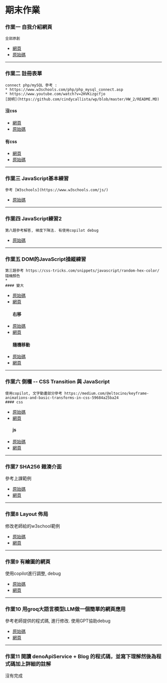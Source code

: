 # 期末作業

### 作業一 自我介紹網頁
    全部原創
   * [網頁](https://cindycallista.github.io/wp/HW_1/index.html)
   * [原始碼](https://github.com/cindycallista/wp/tree/master/HW_1)
---
### 作業二 註冊表單
    connect php/mySQL 參考 : 
    * https://www.w3schools.com/php/php_mysql_connect.asp 
    * https://www.youtube.com/watch?v=2HVKizgcfjo
    [說明](https://github.com/cindycallista/wp/blob/master/HW_2/README.MD)
#### 沒css
  * [網頁](https://cindycallista.github.io/wp/HW_2/nocss.html)
  * [原始碼](https://github.com/cindycallista/wp/blob/master/HW_2/nocss.html)
#### 有css
  * [網頁](https://cindycallista.github.io/wp/HW_2/index.html)
  * [原始碼]( https://github.com/cindycallista/wp/blob/master/HW_2/index.html)
---
### 作業三 JavaScript基本練習
    參考 [W3schools](https://www.w3schools.com/js/)
  * [原始碼](https://github.com/cindycallista/wp/tree/master/HW_3)
---
### 作業四 JavaScript練習2
    第八題參考解答, 梯度下降法. 有使用copilot debug
  * [原始碼](https://github.com/cindycallista/wp/tree/master/HW_4)
---
### 作業五 DOM的JavaScript操縱練習
    第三題參考 https://css-tricks.com/snippets/javascript/random-hex-color/ 隨機顏色
    *
    #### 變大
 * [原始碼](https://github.com/cindycallista/wp/blob/master/HW_5/1.html)
 * [網頁](https://cindycallista.github.io/wp/HW_5/1.html)
    #### 右移
 * [原始碼](https://github.com/cindycallista/wp/blob/master/HW_5/2.html)
 * [網頁](https://cindycallista.github.io/wp/HW_5/2.html)
    #### 隨機移動
 * [原始碼](https://github.com/cindycallista/wp/blob/master/HW_5/3.html)
 * [網頁](https://cindycallista.github.io/wp/HW_5/3.html)
---
### 作業六 側欄 -- CSS Transition 與 JavaScript
    使用copilot, 文字動畫部分參考 https://medium.com/@eltocino/keyframe-animations-and-basic-transforms-in-css-59684a25ba24
    #### css
 * [原始碼](https://github.com/cindycallista/wp/blob/master/HW_6/css/index.html)
 * [網頁](https://cindycallista.github.io/wp/HW_6/css/index.html)
    #### js
 * [原始碼](https://github.com/cindycallista/wp/blob/master/HW_6/js/index.html)
 * [網頁](https://cindycallista.github.io/wp/HW_6/js/index.html)
---
### 作業7 SHA256 雜湊介面
參考上課範例
* [原始碼](https://github.com/cindycallista/wp/blob/master/HW_7/index.html)
* [網頁](https://cindycallista.github.io/wp/HW_7/index.html)
---
### 作業8 Layout 佈局
修改老師給的w3school範例
*  [原始碼](https://github.com/cindycallista/wp/tree/master/HW_8)
*  [網頁](https://cindycallista.github.io/wp/HW_8/index.html)
---

### 作業9 有繪圖的網頁
使用copilot進行調整, debug
* [原始碼](https://github.com/cindycallista/wp/tree/master/HW_9)
* [網頁](https://cindycallista.github.io/wp/HW_9/index.html)

---
### 作業10 用groq大語言模型LLM做一個簡單的網頁應用
參考老師提供的程式碼, 進行修改. 使用GPT協助debug
* [原始碼](https://github.com/cindycallista/wp/tree/master/HW_10)
* [網頁](https://cindycallista.github.io/wp/HW_10/index.html)
---
### 作業11 閱讀 denoApiService + Blog 的程式碼，並寫下理解然後為程式碼加上詳細的註解
沒有完成
